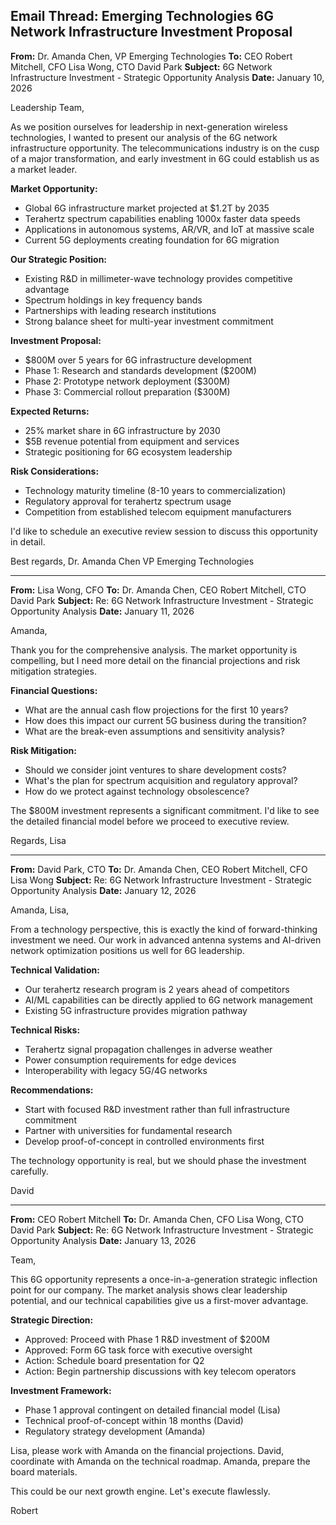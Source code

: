 ## Email Thread: Emerging Technologies 6G Network Infrastructure Investment Proposal

**From:** Dr. Amanda Chen, VP Emerging Technologies
**To:** CEO Robert Mitchell, CFO Lisa Wong, CTO David Park
**Subject:** 6G Network Infrastructure Investment - Strategic Opportunity Analysis
**Date:** January 10, 2026

Leadership Team,

As we position ourselves for leadership in next-generation wireless technologies, I wanted to present our analysis of the 6G network infrastructure opportunity. The telecommunications industry is on the cusp of a major transformation, and early investment in 6G could establish us as a market leader.

**Market Opportunity:**
- Global 6G infrastructure market projected at $1.2T by 2035
- Terahertz spectrum capabilities enabling 1000x faster data speeds
- Applications in autonomous systems, AR/VR, and IoT at massive scale
- Current 5G deployments creating foundation for 6G migration

**Our Strategic Position:**
- Existing R&D in millimeter-wave technology provides competitive advantage
- Spectrum holdings in key frequency bands
- Partnerships with leading research institutions
- Strong balance sheet for multi-year investment commitment

**Investment Proposal:**
- $800M over 5 years for 6G infrastructure development
- Phase 1: Research and standards development ($200M)
- Phase 2: Prototype network deployment ($300M)
- Phase 3: Commercial rollout preparation ($300M)

**Expected Returns:**
- 25% market share in 6G infrastructure by 2030
- $5B revenue potential from equipment and services
- Strategic positioning for 6G ecosystem leadership

**Risk Considerations:**
- Technology maturity timeline (8-10 years to commercialization)
- Regulatory approval for terahertz spectrum usage
- Competition from established telecom equipment manufacturers

I'd like to schedule an executive review session to discuss this opportunity in detail.

Best regards,
Dr. Amanda Chen
VP Emerging Technologies

---

**From:** Lisa Wong, CFO
**To:** Dr. Amanda Chen, CEO Robert Mitchell, CTO David Park
**Subject:** Re: 6G Network Infrastructure Investment - Strategic Opportunity Analysis
**Date:** January 11, 2026

Amanda,

Thank you for the comprehensive analysis. The market opportunity is compelling, but I need more detail on the financial projections and risk mitigation strategies.

**Financial Questions:**
- What are the annual cash flow projections for the first 10 years?
- How does this impact our current 5G business during the transition?
- What are the break-even assumptions and sensitivity analysis?

**Risk Mitigation:**
- Should we consider joint ventures to share development costs?
- What's the plan for spectrum acquisition and regulatory approval?
- How do we protect against technology obsolescence?

The $800M investment represents a significant commitment. I'd like to see the detailed financial model before we proceed to executive review.

Regards,
Lisa

---

**From:** David Park, CTO
**To:** Dr. Amanda Chen, CEO Robert Mitchell, CFO Lisa Wong
**Subject:** Re: 6G Network Infrastructure Investment - Strategic Opportunity Analysis
**Date:** January 12, 2026

Amanda, Lisa,

From a technology perspective, this is exactly the kind of forward-thinking investment we need. Our work in advanced antenna systems and AI-driven network optimization positions us well for 6G leadership.

**Technical Validation:**
- Our terahertz research program is 2 years ahead of competitors
- AI/ML capabilities can be directly applied to 6G network management
- Existing 5G infrastructure provides migration pathway

**Technical Risks:**
- Terahertz signal propagation challenges in adverse weather
- Power consumption requirements for edge devices
- Interoperability with legacy 5G/4G networks

**Recommendations:**
- Start with focused R&D investment rather than full infrastructure commitment
- Partner with universities for fundamental research
- Develop proof-of-concept in controlled environments first

The technology opportunity is real, but we should phase the investment carefully.

David

---

**From:** CEO Robert Mitchell
**To:** Dr. Amanda Chen, CFO Lisa Wong, CTO David Park
**Subject:** Re: 6G Network Infrastructure Investment - Strategic Opportunity Analysis
**Date:** January 13, 2026

Team,

This 6G opportunity represents a once-in-a-generation strategic inflection point for our company. The market analysis shows clear leadership potential, and our technical capabilities give us a first-mover advantage.

**Strategic Direction:**
- Approved: Proceed with Phase 1 R&D investment of $200M
- Approved: Form 6G task force with executive oversight
- Action: Schedule board presentation for Q2
- Action: Begin partnership discussions with key telecom operators

**Investment Framework:**
- Phase 1 approval contingent on detailed financial model (Lisa)
- Technical proof-of-concept within 18 months (David)
- Regulatory strategy development (Amanda)

Lisa, please work with Amanda on the financial projections. David, coordinate with Amanda on the technical roadmap. Amanda, prepare the board materials.

This could be our next growth engine. Let's execute flawlessly.

Robert
